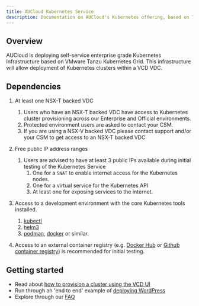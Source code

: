 ```yaml
---
title: AUCloud Kubernetes Service
description: Documentation on AUCloud's Kubernetes offering, based on Tanzu Kubernetes Grid and VMware Cloud Director.
---
```




## Overview 
AUCloud is deploying self-service enterprise grade Kubernetes Infrastructure based on VMware Tanzu Kubernetes Grid.
This infrastructure will allow deployment of Kubernetes clusters within a VCD VDC.


## Dependencies

1. At least one NSX-T backed VDC
    1. Users who have an NSX-T backed VDC have access to Kubernetes cluster provisioning across our Enterprise and Official environments. 
    2. Protected environment users are asked to contact your CSM.
    3. If you are using a NSX-V backed VDC please contact support and/or your CSM to get access to an NSX-T backed VDC 

2. Free public IP address ranges
    1. Users are advised to have at least 3 public IPs available during initial testing of the Kubernetes Service
       1. One for a `SNAT` to enable internet access for the Kubernetes nodes.
       2. One for a virtual service for the Kubernetes API
       3. At least one for exposing services to the internet.

3. Access to a development environment with the core Kubernetes tools installed.
    1. [kubectl](https://kubernetes.io/docs/tasks/tools/)
    2. [helm3](https://helm.sh/docs/intro/install/)
    3. [podman](https://podman.io/getting-started/installation), [docker](https://docs.docker.com/get-docker/) or similar.

4. Access to an external container registry (e.g. [Docker Hub](https://hub.docker.com/) or [Github container registry](https://docs.github.com/en/packages/working-with-a-github-packages-registry/working-with-the-container-registry)) is recommended for initial testing.



## Getting started

- Read about [how to provision a cluster using the VCD UI](./provisioning_clusters_vcd_ui.md)
- Run through an 'end to end' example of [deploying WordPress](./deploying_example_wordpress_with_sql.md)
- Explore through our [FAQ](./faq.md)
